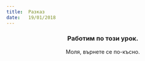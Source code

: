 ```yaml
---
title:  Разказ
date:   19/01/2018
---
```


### <center>Работим по този урок.</center>
<center>Моля, върнете се по-късно.</center>